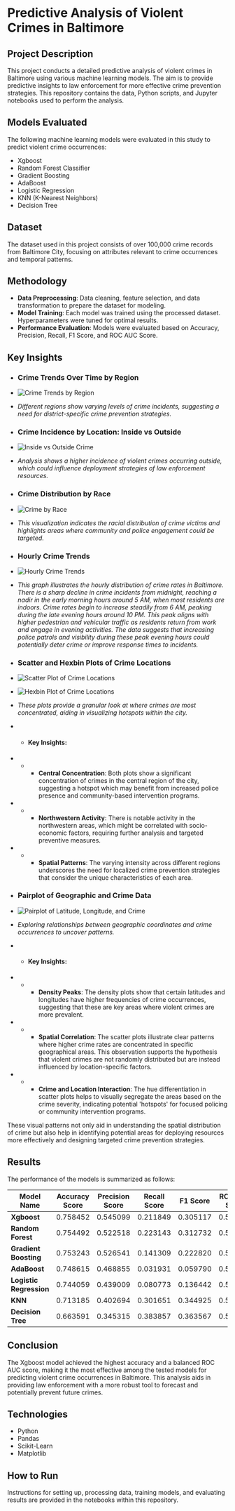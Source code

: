 # Predictive Analysis of Violent Crimes in Baltimore

## Project Description
This project conducts a detailed predictive analysis of violent crimes in Baltimore using various machine learning models. The aim is to provide predictive insights to law enforcement for more effective crime prevention strategies. This repository contains the data, Python scripts, and Jupyter notebooks used to perform the analysis.

## Models Evaluated
The following machine learning models were evaluated in this study to predict violent crime occurrences:
- Xgboost
- Random Forest Classifier
- Gradient Boosting
- AdaBoost
- Logistic Regression
- KNN (K-Nearest Neighbors)
- Decision Tree

## Dataset
The dataset used in this project consists of over 100,000 crime records from Baltimore City, focusing on attributes relevant to crime occurrences and temporal patterns.

## Methodology
- **Data Preprocessing**: Data cleaning, feature selection, and data transformation to prepare the dataset for modeling.
- **Model Training**: Each model was trained using the processed dataset. Hyperparameters were tuned for optimal results.
- **Performance Evaluation**: Models were evaluated based on Accuracy, Precision, Recall, F1 Score, and ROC AUC Score.


## Key Insights

- ### Crime Trends Over Time by Region
- ![Crime Trends by Region](visualization/crime_by_district.png)

- *Different regions show varying levels of crime incidents, suggesting a need for district-specific crime prevention strategies.*

- ### Crime Incidence by Location: Inside vs Outside
- ![Inside vs Outside Crime](visualization/inside_outside_crime_2.png)

- *Analysis shows a higher incidence of violent crimes occurring outside, which could influence deployment strategies of law enforcement resources.*

- ### Crime Distribution by Race
- ![Crime by Race](visualization/crime_by_race.png)

- *This visualization indicates the racial distribution of crime victims and highlights areas where community and police engagement could be targeted.*

- ### Hourly Crime Trends
- ![Hourly Crime Trends](visualization/hourly_crime_trends.png)

- *This graph illustrates the hourly distribution of crime rates in Baltimore. There is a sharp decline in crime incidents from midnight, reaching a nadir in the early morning hours around 5 AM, when most residents are indoors. Crime rates begin to increase steadily from 6 AM, peaking during the late evening hours around 10 PM. This peak aligns with higher pedestrian and vehicular traffic as residents return from work and engage in evening activities. The data suggests that increasing police patrols and visibility during these peak evening hours could potentially deter crime or improve response times to incidents.*

- ### Scatter and Hexbin Plots of Crime Locations
- ![Scatter Plot of Crime Locations](visualization/scatter_plot_crime.png)
- ![Hexbin Plot of Crime Locations](visualization/hexbin_plot_crime.png)

- *These plots provide a granular look at where crimes are most concentrated, aiding in visualizing hotspots within the city.*

- - #### Key Insights:
- - - **Central Concentration**: Both plots show a significant concentration of crimes in the central region of the city, suggesting a hotspot which may benefit from increased police presence and community-based intervention programs.
- - - **Northwestern Activity**: There is notable activity in the northwestern areas, which might be correlated with socio-economic factors, requiring further analysis and targeted preventive measures.
- - - **Spatial Patterns**: The varying intensity across different regions underscores the need for localized crime prevention strategies that consider the unique characteristics of each area.

- ### Pairplot of Geographic and Crime Data
- ![Pairplot of Latitude, Longitude, and Crime](visualization/pairplot.png)

- *Exploring relationships between geographic coordinates and crime occurrences to uncover patterns.*

- - #### Key Insights:
- - - **Density Peaks**: The density plots show that certain latitudes and longitudes have higher frequencies of crime occurrences, suggesting that these are key areas where violent crimes are more prevalent.
- - - **Spatial Correlation**: The scatter plots illustrate clear patterns where higher crime rates are concentrated in specific geographical areas. This observation supports the hypothesis that violent crimes are not randomly distributed but are instead influenced by location-specific factors.
- - - **Crime and Location Interaction**: The hue differentiation in scatter plots helps to visually segregate the areas based on the crime severity, indicating potential 'hotspots' for focused policing or community intervention programs.

These visual patterns not only aid in understanding the spatial distribution of crime but also help in identifying potential areas for deploying resources more effectively and designing targeted crime prevention strategies.


## Results
The performance of the models is summarized as follows:

| Model Name               | Accuracy Score | Precision Score | Recall Score | F1 Score | ROC AUC Score |
|--------------------------|----------------|-----------------|--------------|----------|---------------|
| **Xgboost**              | 0.758452       | 0.545099        | 0.211849     | 0.305117 | 0.576408      |
| **Random Forest**        | 0.754492       | 0.522518        | 0.223143     | 0.312732 | 0.577528      |
| **Gradient Boosting**    | 0.753243       | 0.526541        | 0.141309     | 0.222820 | 0.549441      |
| **AdaBoost**             | 0.748615       | 0.468855        | 0.031931     | 0.059790 | 0.509926      |
| **Logistic Regression**  | 0.744059       | 0.439009        | 0.080773     | 0.136442 | 0.523154      |
| **KNN**                  | 0.713185       | 0.402694        | 0.301651     | 0.344925 | 0.576125      |
| **Decision Tree**        | 0.663591       | 0.345315        | 0.383857     | 0.363567 | 0.570427      |

## Conclusion
The Xgboost model achieved the highest accuracy and a balanced ROC AUC score, making it the most effective among the tested models for predicting violent crime occurrences in Baltimore. This analysis aids in providing law enforcement with a more robust tool to forecast and potentially prevent future crimes.

## Technologies
- Python
- Pandas
- Scikit-Learn
- Matplotlib

## How to Run
Instructions for setting up, processing data, training models, and evaluating results are provided in the notebooks within this repository.
